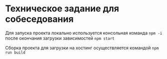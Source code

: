 # Техническое задание для собеседования

Для запуска проекта локально используется консольная команда `npm -i` после окончания загрузки зависимостей `npm start`

Сборка проекта для загрузки на хостинг осуществляется командой `npm run build`
